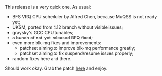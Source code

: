 This release is a very quick one. As usual:

  * BFS VRQ CPU scheduler by Alfred Chen, because MuQSS is not ready yet;
  * UKSM, ported from 4.12 branch without visible issues;
  * graysky's GCC CPU tunables;
  * a bunch of not-yet-released BFQ fixed;
  * even more blk-mq fixes and improvements: 
    * patchset aiming to improve blk-mq performance greatly;
    * patchset aiming to fix suspend/resume issues properly;
  * random fixes here and there.

Should work okay. Grab the patch
[here](https://pf.natalenko.name/sources/4.13/patch-4.13-pf1.xz) and enjoy.

